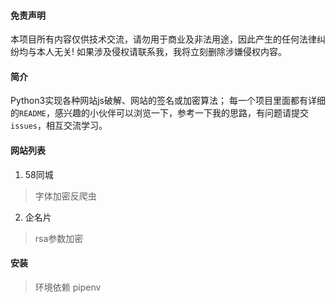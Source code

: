 #### 免责声明

本项目所有内容仅供技术交流，请勿用于商业及非法用途，因此产生的任何法律纠纷均与本人无关! 如果涉及侵权请联系我，我将立刻删除涉嫌侵权内容。


#### 简介

Python3实现各种网站js破解、网站的签名或加密算法；
每一个项目里面都有详细的`README`，感兴趣的小伙伴可以浏览一下，参考一下我的思路，有问题请提交`issues`，相互交流学习。

#### 网站列表
1. 58同城
> 字体加密反爬虫
2. 企名片
> rsa参数加密


#### 安装
> 环境依赖 pipenv